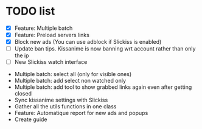 # TODO list
 - [x] Feature: Multiple batch
 - [x] Feature: Preload servers links
 - [x] Block new ads (You can use adblock if Slickiss is enabled)
 - [ ] Update ban tips. Kissanime is now banning wrt account rather than only the ip
 - [ ] New Slickiss watch interface
 - Multiple batch: select all (only for visible ones)
 - Multiple batch: add select non watched only
 - Multiple batch: add tool to show grabbed links again even after getting closed
 - Sync kissanime settings with Slickiss
 - Gather all the utils functions in one class
 - Feature: Automatique report for new ads and popups
 - Create guide